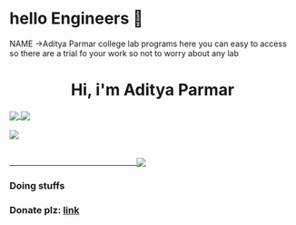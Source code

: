 
# hello Engineers 👋

NAME ->Aditya Parmar 
college lab programs here
you can easy to access
 so there are  a trial fo your work 
 so not to worry about any lab
 <h1 align="center">Hi, i'm Aditya Parmar</h2>

<a href="https://github.com/AdityaParmar-23/LABS.git">
  <img align="center" src="https://github-readme-stats.vercel.app/api?username=argvsc47&theme=radical&show_icons=true" />
</a>

<a href="https://github.com/AdityaParmar-23/LABS.git">
  <img align="center" src="https://github-readme-stats.vercel.app/api/top-langs/?theme=radical&username=argvsc47&langs_count=3" />
</a>

<br />
<br />

<a href="https://github.com/ryo-ma/github-profile-trophy">
  <img align="center" src="https://github-profile-trophy.vercel.app/?username=argvsc47&theme=radical&margin-h=25&margin-w=25" />
</a>

<br />
<br />

<a href="https://github.com/AdityaParmar-23/LABS.git">
  <p>&emsp;&emsp;&emsp;&emsp;&emsp;&emsp;&emsp;&emsp;&emsp;&emsp;&emsp;&emsp;&emsp;&emsp;&emsp;&emsp;<img align="center" src="https://profile-counter.glitch.me/argvsc47/count.svg" /></p>
</a>

### Doing stuffs
### Donate plz: [link](https://buymeacoffee.com/argvsc47)
